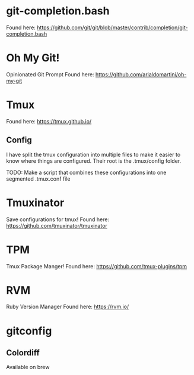 # git-completion.bash
Found here: https://github.com/git/git/blob/master/contrib/completion/git-completion.bash

# Oh My Git!
Opinionated Git Prompt
Found here: https://github.com/arialdomartini/oh-my-git

# Tmux
Found here: https://tmux.github.io/

## Config
I have split the tmux configuration into multiple files to make it easier to know where things are configured.
Their root is the .tmux/config folder.

TODO: Make a script that combines these configurations into one segmented .tmux.conf file

# Tmuxinator
Save configurations for tmux!
Found here: https://github.com/tmuxinator/tmuxinator

# TPM
Tmux Package Manger!
Found here: https://github.com/tmux-plugins/tpm

# RVM
Ruby Version Manager
Found here: https://rvm.io/

# gitconfig
## Colordiff
Available on brew
